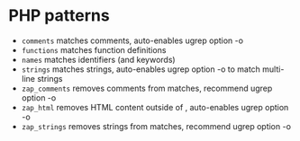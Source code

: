 PHP patterns
============

- `comments` matches comments, auto-enables ugrep option -o
- `functions` matches function definitions
- `names` matches identifiers (and keywords)
- `strings` matches strings, auto-enables ugrep option -o to match multi-line strings
- `zap_comments` removes comments from matches, recommend ugrep option -o
- `zap_html` removes HTML content outside of <?php...?>, auto-enables ugrep option -o
- `zap_strings` removes strings from matches, recommend ugrep option -o
